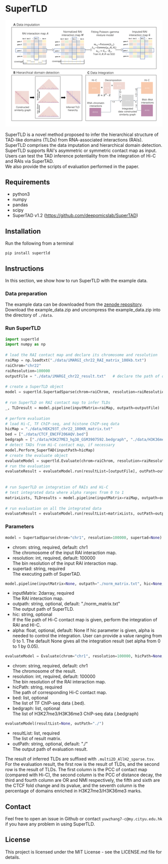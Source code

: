 # SuperTLD

![Flow_chart_of_SuperTLD](overview.png)

SuperTLD is a novel method proposed to infer the hierarchical structure of TAD-like domains (TLDs) from RNA-associated interactions (RAIs). 
SuperTLD comprises the data imputation and hierarchical domain detection. 
SuperTLD supports RAI's asymmetric or symmetric contact map as input. 
Users can test the TAD inference potentiality from the integration of Hi-C and RAIs via SuperTAD.   
We also provide the scripts of evaluation performed in the paper.

## Requirements
* python3
* numpy
* pandas
* scipy
* SuperTAD v1.2 (https://github.com/deepomicslab/SuperTAD)

## Installation
Run the following from a terminal
```angular2html
pip install supertld
```

## Instructions
In this section, we show how to run SuperTLD with the example data.
### Data preparation 
The example data can be downloaded from the [zenode repository](https://zenodo.org/record/6817547).
Download the example_data.zip and uncompress the example_data.zip into the directory of `./data`.

### Run SuperTLD

```python
import supertld
import numpy as np

# load the RAI contact map and declare its chromosome and resolution
raiMap = np.loadtxt("./data/iMARGI_chr22_RAI_matrix_100kb.txt")
raiChrom="chr22"
raiResolution=100000
outputFile = "./data/iMARGI_chr22_result.txt"   # declare the path of output file

# create a SuperTLD object 
model = supertld.SupertadSparse(chrom=raiChrom, resolution=raiResolution, supertad=<executing_path_of_SuperTAD>)

# run SuperTLD on RAI contact map to infer TLDs
_, TLDresult = model.pipeline(inputMatrix=raiMap, outpath=outputFile)

# perform evaluation
# load Hi-C, TF ChIP-seq, and histone ChIP-seq data
hicMap = "./data/HEK293T_chr22_100KR_matrix.txt"    
bed = ["./data/CTCF_ENCFF206AQV.bed"]   
bedgraph = ["./data/H3K27ME3_hg38_GSM3907592.bedgraph", "./data/H3K36me3_hg38_ENCSR910LIE.bedgraph"]
# detect TADs from Hi-C contact map, if necessary
model.Perform_SuperTAD(inputPath=hicMap)
# create the evaluate object
evaluateModel = supertld.Evaluate(chrom=raiChrom, resolution=raiResolution, hicPath=hicMap, bed=bed, bedgraph=bedgraph)
# run the evaluation 
evaluateResult = evaluateModel.run(resultList=[outputFile], outPath=outputFile+".evaluateResult.txt")


# run SuperTLD on integration of RAIs and Hi-C
# test integrated data where alpha ranges from 0 to 1
matrixLists, TLDresults = model.pipeline(inputMatrix=raiMap, outpath=outputFile, hic=hicMap, alpha=None)

# run evaluation on all the integrated data
evaluateResult = evaluateModel.run(resultList=matrixLists, outPath=outputFile+".allAlpha_evaluateResult.txt")
```
### Parameters
```python
model = SupertadSparse(chrom="chr1", resolution=100000, supertad=None)
```
* chrom: string, required, default: chr1\
The chromosome of the input RAI interaction map.
* resolution: int, required, default: 100000\
The bin resolution of the input RAI interaction map.
* supertad: string, required\
The executing path of SuperTAD.
```python
model.pipeline(inputMatrix=None, outpath="./norm_matrix.txt", hic=None, alpha=None)
```
* inputMatrix: 2darray, required\
The RAI interaction map.
* outpath: string, optional, default: "./norm_matrix.txt"\
The output path of SuperTLD.
* hic: string, optional\
If the file path of Hi-C contact map is given, perform the integration of RAI and HI-C.
* alpha: float, optional, default: None
If hic parameter is given, alpha is needed to control the integration. User can provide a value ranging from 0 to 1. 
The default None gives all the integration result (set alpha from 0 to 1 by 0.05).
```python
evaluateModel = Evaluate(chrom="chr1", resolution=100000, hicPath=None, bed=None, bedgraph=None)
```
* chrom: string, required, default: chr1\
The chromosome of the result.
* resolution: int, required, default: 100000\
The bin resolution of the RAI interaction map.
* hicPath: string, required\
The path of corresponding Hi-C contact map.
* bed: list, optional\
The list of TF ChIP-seq data (.bed).
* bedgraph: list, optional\
The list of H3K27me3/H3K36me3 ChIP-seq data (.bedgraph)
```python
evaluateModel(resultList=None, outPath="./")
```
* resultList: list, required\
The list of result matrix.
* outPath: string, optional, default: "./"\
The output path of evaluation result.

The result of inferred TLDs are suffixed with `.multi2D_AllH2_sparse.tsv`.  
For the evaluation result, the first row is the result of TLDs, and the second row is the result of TLDs.
The first column is the PCC of contact map (compared with Hi-C), the second column is the PCC of distance decay, 
the third and fourth column are OR and NMI respectively,
the fifth and sixth are the CTCF fold change and its pvalue, and the seventh column is the percentage of domains enriched in H3K27me3/H3K36me3 marks.


## Contact
Feel free to open an issue in Github or contact `yuwzhang7-c@my.cityu.edu.hk` if you have any problem in using SuperTLD.

## License
This project is licensed under the MIT License - see the LICENSE.md file for details.

